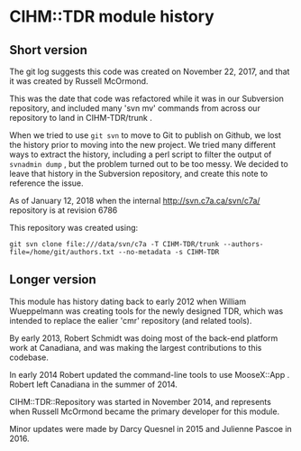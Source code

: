 # CIHM::TDR module history

## Short version

The git log suggests this code was created on November 22, 2017, and that it was created by Russell McOrmond.

This was the date that code was refactored while it was in our Subversion repository, and included many 'svn mv' commands from across our repository to land in CIHM-TDR/trunk .

When we tried to use `git svn` to move to Git to publish on Github, we lost the history prior to moving into the new project. We tried many different ways to extract the history, including a perl script to filter the output of `svnadmin dump` , but the problem turned out to be too messy.  We decided to leave that history in the Subversion repository, and create this note to reference the issue.

As of January 12, 2018 when the internal http://svn.c7a.ca/svn/c7a/ repository is at revision 6786

This repository was created using:

`git svn clone file:///data/svn/c7a -T CIHM-TDR/trunk --authors-file=/home/git/authors.txt --no-metadata -s CIHM-TDR`

## Longer version

This module has history dating back to early 2012 when William Wueppelmann was creating tools for the newly designed TDR, which was intended to replace the ealier 'cmr' repository (and related tools).

By early 2013, Robert Schmidt was doing most of the back-end platform work at Canadiana, and was making the largest contributions to this codebase.

In early 2014 Robert updated the command-line tools to use MooseX::App . Robert left Canadiana in the summer of 2014.

CIHM::TDR::Repository was started in November 2014, and represents when Russell McOrmond became the primary developer for this module.

Minor updates were made by Darcy Quesnel in 2015 and Julienne Pascoe in 2016.
